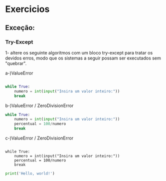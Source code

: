 # Exercicios

## Exceção:
### Try-Except
1- altere os seguinte algoritmos com um bloco try-except para tratar os devidos erros, modo que os sistemas a seguir possam ser executados sem "quebrar".

a-)ValueError

<!--Python-->

```py

while True:
    numero = int(input("Insira um valor inteiro:"))
    break

```


b-)ValueError / ZeroDivisionError

```py
while True:
    numero = int(input("Insira um valor inteiro:"))
    percentual = 100/numero
    break
```

c-)ValueError / ZeroDivisionError
<pre><code>
while True:
    numero = int(input("Insira um valor inteiro:"))
    percentual = 100/numero
    break
</code></pre>

<!--Python-->

```py
print('Hello, world!')
```
